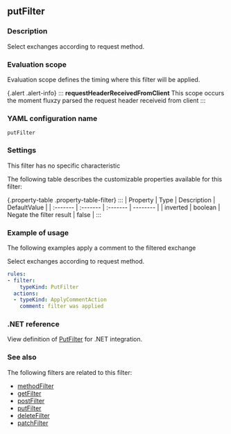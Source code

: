 ## putFilter

### Description

Select exchanges according to request method.

### Evaluation scope

Evaluation scope defines the timing where this filter will be applied. 

{.alert .alert-info}
:::
**requestHeaderReceivedFromClient** This scope occurs the moment fluxzy parsed the request header receiveid from client
:::

### YAML configuration name

    putFilter

### Settings

This filter has no specific characteristic

The following table describes the customizable properties available for this filter: 

{.property-table .property-table-filter}
:::
| Property | Type | Description | DefaultValue |
| :------- | :------- | :------- | -------- |
| inverted | boolean | Negate the filter result | false |
:::

### Example of usage

The following examples apply a comment to the filtered exchange

Select exchanges according to request method.

```yaml
rules:
- filter:
    typeKind: PutFilter
  actions:
  - typeKind: ApplyCommentAction
    comment: filter was applied
```


### .NET reference

View definition of [PutFilter](https://docs.fluxzy.io/api/Fluxzy.Rules.Filters.RequestFilters.PutFilter.html) for .NET integration.

### See also

The following filters are related to this filter: 

 - [methodFilter](methodFilter)
 - [getFilter](getFilter)
 - [postFilter](postFilter)
 - [putFilter](putFilter)
 - [deleteFilter](deleteFilter)
 - [patchFilter](patchFilter)

